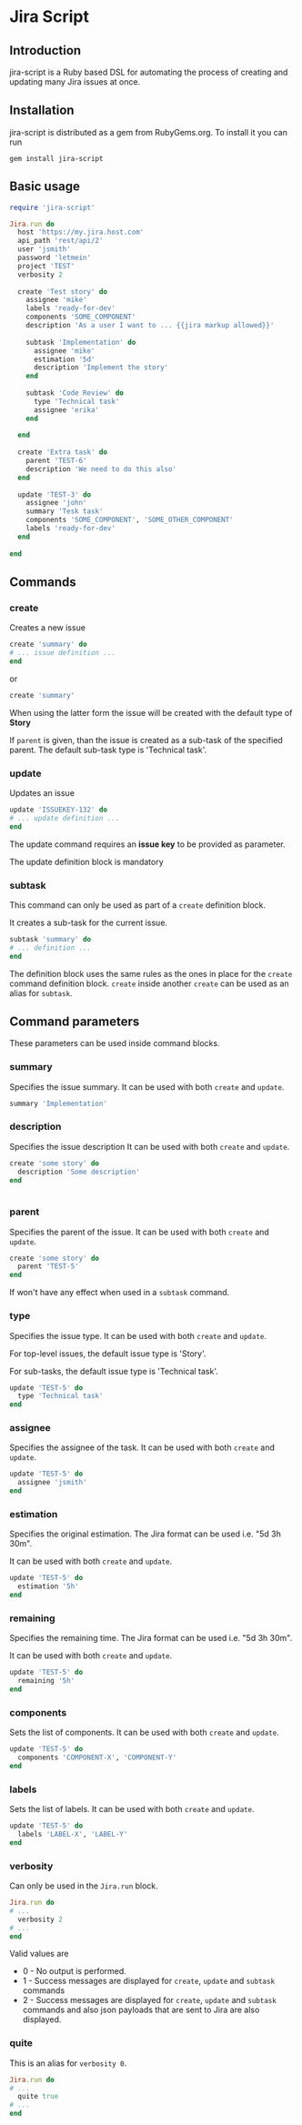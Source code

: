 # Jira Script
## Introduction
jira-script is a Ruby based DSL for automating the process of creating and updating
many Jira issues at once.

## Installation
jira-script is distributed as a gem from RubyGems.org. To install it you can run
```
gem install jira-script
```

## Basic usage
```ruby
require 'jira-script'

Jira.run do
  host 'https://my.jira.host.com'
  api_path 'rest/api/2'
  user 'jsmith'
  password 'letmein'
  project 'TEST'
  verbosity 2
  
  create 'Test story' do
    assignee 'mike'
    labels 'ready-for-dev'
    components 'SOME_COMPONENT'
    description 'As a user I want to ... {{jira markup allowed}}'
    
    subtask 'Implementation' do
      assignee 'mike'
      estimation '5d'
      description 'Implement the story'
    end
    
    subtask 'Code Review' do
      type 'Technical task'
      assignee 'erika'
    end
    
  end
  
  create 'Extra task' do
    parent 'TEST-6'
    description 'We need to do this also'
  end
  
  update 'TEST-3' do
    assignee 'john'
    summary 'Tesk task'
    components 'SOME_COMPONENT', 'SOME_OTHER_COMPONENT'
    labels 'ready-for-dev'
  end
  
end
```

## Commands
### create

Creates a new issue
 ```ruby
create 'summary' do
# ... issue definition ...
end
```
 or
 
```ruby
create 'summary'
``` 
 
When using the latter form the issue will be created with the default type of **Story**

If `parent` is given, than the issue is created as a sub-task of the specified parent.
 The default sub-task type is 'Technical task'.
 
### update

Updates an issue
```ruby
update 'ISSUEKEY-132' do
# ... update definition ...
end
```

The update command requires an **issue key** to be provided as parameter.

The update definition block is mandatory

### subtask
This command can only be used as part of a `create` definition block.

It creates a sub-task for the current issue.
 ```ruby
subtask 'summary' do
# ... definition ...
end
```

The definition block uses the same rules as the ones in place for the `create` command definition block.
`create` inside another `create` can be used as an alias for `subtask`.

## Command parameters
These parameters can be used inside command blocks.

### summary
Specifies the issue summary. It can be used with both `create` and `update`.
```ruby
summary 'Implementation'
```

### description
Specifies the issue description It can be used with both `create` and `update`.
```ruby
create 'some story' do
  description 'Some description'
end
 
```
### parent
Specifies the parent of the issue. It can be used with both `create` and `update`.

```ruby
create 'some story' do
  parent 'TEST-5'
end
```

If won't have any effect when used in a `subtask` command.

### type
Specifies the issue type. It can be used with both `create` and `update`.

For top-level issues, the default issue type is 'Story'.

For sub-tasks, the default issue type is 'Technical task'.
```ruby
update 'TEST-5' do
  type 'Technical task'
end
```

### assignee
Specifies the assignee of the task. It can be used with both `create` and `update`.

```ruby
update 'TEST-5' do
  assignee 'jsmith'
end
```

### estimation
Specifies the original estimation. The Jira format can be used i.e. "5d 3h 30m".

It can be used with both `create` and `update`.

```ruby
update 'TEST-5' do
  estimation '5h'
end
```

### remaining
Specifies the remaining time. The Jira format can be used i.e. "5d 3h 30m".

It can be used with both `create` and `update`.
```ruby
update 'TEST-5' do
  remaining '5h'
end
```

### components
Sets the list of components. It can be used with both `create` and `update`.

```ruby
update 'TEST-5' do
  components 'COMPONENT-X', 'COMPONENT-Y'
end
```

### labels
Sets the list of labels. It can be used with both `create` and `update`.

```ruby
update 'TEST-5' do
  labels 'LABEL-X', 'LABEL-Y'
end
```

### verbosity
Can only be used in the `Jira.run` block.
```ruby
Jira.run do
# ...
  verbosity 2
# ...
end
```

Valid values are 
- 0 - No output is performed.
- 1 - Success messages are displayed for `create`, `update` and `subtask` commands
- 2 - Success messages are displayed for `create`, `update` and `subtask` commands and also json payloads that are sent to Jira are also displayed.


### quite
This is an alias for `verbosity 0`.
 
```ruby
Jira.run do
# ...
  quite true
# ...
end
```